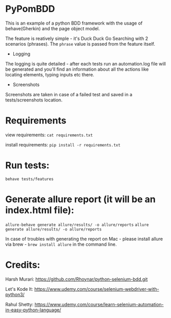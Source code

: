 # PyPomBDD

This is an example of a python BDD framework with the usage of behave(Gherkin) and the page object model.

The feature is reatively simple - it's Duck Duck Go Searching with 2 scenarios (phrases).
The `phrase` value is passed from the feature itself.

  * Logging 
  
  The logging is quite detailed - after each tests run an automation.log file will be generated and you'll find an information about all the actions like locating elements, typing inputs etc there.
  
  * Screenshots
  
  Screenshots are taken in case of a failed test and saved in a tests/screenshots location.


# Requirements

view requirements:
  `cat requirements.txt`
  
install requirements:
  `pip install -r requirements.txt`
  
 # Run tests: 
 `behave tests/features`
 
 # Generate allure report (it will be an index.html file):
 
`allure-behave generate allure/results/ -o allure/reports`
`allure generate allure/results/ -o allure/reports`

In case of troubles with generating the report on Mac - please install allure via brew - `brew install allure`
in the command line.
 
 # Credits:
 
 Harsh Murari:
 https://github.com/Rhoynar/python-selenium-bdd.git
 
 Let's Kode It:
 https://www.udemy.com/course/selenium-webdriver-with-python3/
 
 Rahul Shetty:
 https://www.udemy.com/course/learn-selenium-automation-in-easy-python-language/
 
